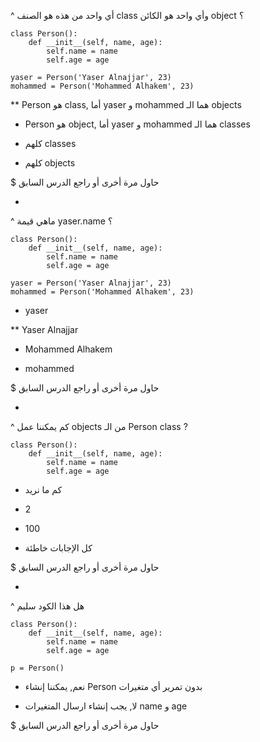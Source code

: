 ^ أي واحد من هذه هو الصنف class وأي واحد هو الكائن object ؟

```
class Person():
    def __init__(self, name, age):
        self.name = name
        self.age = age
        
yaser = Person('Yaser Alnajjar', 23)
mohammed = Person('Mohammed Alhakem', 23)
```

** Person هو class, أما yaser و mohammed هما الـ objects

* Person هو object, أما yaser و mohammed هما الـ classes

* كلهم classes

* كلهم objects

$ حاول مرة أخرى أو راجع الدرس السابق

-

^ ماهي قيمة yaser.name ؟

```
class Person():
    def __init__(self, name, age):
        self.name = name
        self.age = age
        
yaser = Person('Yaser Alnajjar', 23)
mohammed = Person('Mohammed Alhakem', 23)
```

* yaser

** Yaser Alnajjar

* Mohammed Alhakem

* mohammed

$ حاول مرة أخرى أو راجع الدرس السابق

-

^ كم يمكننا عمل objects من الـ Person class ?

```
class Person():
    def __init__(self, name, age):
        self.name = name
        self.age = age
```

* كم ما نريد

* 2

* 100

* كل الإجابات خاطئة

$ حاول مرة أخرى أو راجع الدرس السابق

-

^ هل هذا الكود سليم

```
class Person():
    def __init__(self, name, age):
        self.name = name
        self.age = age
        
p = Person()
```

* نعم, يمكننا إنشاء Person بدون تمرير أي متغيرات

* لا, يجب إنشاء ارسال المتغيرات name و age

$ حاول مرة أخرى أو راجع الدرس السابق